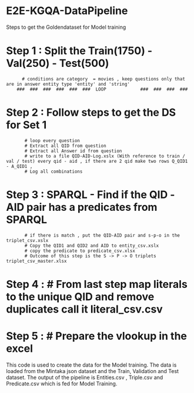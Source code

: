 # E2E-KGQA-DataPipeline


Steps to get the Goldendataset for Model training 
# Step 1 : Split the Train(1750)  - Val(250) - Test(500) 
          # conditions are category  = movies , keep questions only that are in answer entity type 'entity' and 'string'
        ###  ###  ###  ###  ###  ###  LOOP             ###  ###  ###  ###
# Step 2 : Follow steps to get the DS for Set 1 
           # loop every question 
           # Extract all QID from question 
           # Extract all Answer id from question
           # write to a file QID-AID-Log.xslx (With reference to train / val / test) every qid - aid , if there are 2 qid make two rows Q_QID1 - A_QID1 ,            
           # Log all combinations
           
# Step 3 : SPARQL - Find if the QID -AID pair has a  predicates from SPARQL
           # if there is match , put the QID-AID pair and s-p-o in the triplet_csv.xslx
           # Copy the QID1 and QID2 and AID to entity_csv.xslx
           # copy the predicate to predicate_csv.xlsx
           # Outcome of this step is the S -> P -> O triplets triplet_csv_master.xlsx

# Step 4 : # From last step map literals to the unique QID and remove duplicates  call it literal_csv.csv

# Step 5 : # Prepare the vlookup in the excel 

This code is used to create the data for the Model training. The data is loaded from the Mintaka json dataset and the Train, Validation and Test dataset. The output of the pipeline is Entities.csv , Triple.csv and Predicate.csv which is fed for Model Training.

